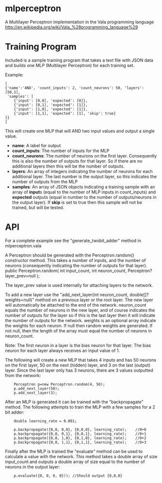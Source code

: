 # mlperceptron
A Multilayer Perceptron implementation in the Vala programming language
http://en.wikipedia.org/wiki/Vala_%28programming_language%29

# Training Program
Included is a sample training program that takes a text file with JSON data and builds one MLP (Multilayer Perceptron) for each training set.

Example:

	[
	{'name':'AND', 'count_inputs': 2, 'count_neurons': 50, 'layers': [50,1],
	 'samples': [
		{'input': [0,0], 'expected': [0]},
		{'input': [0,1], 'expected': [1]},
		{'input': [1,0], 'expected': [1]},
		{'input': [1,1], 'expected': [1], 'skip': true}
	]}
	]
		
This will create one MLP that will AND two input values and output a single value.

* **name**: A label for output
* **count_inputs**: The number of inputs for the MLP
* **count_neurons**: The number of neurons on the first layer.  Consequently this is also the number of outputs for that layer.  So if there are no additional layers then this will be the number of outputs.
* **layers**: An array of integers indicating the number of neurons for each additional layer.  The last number is the output layer, so this indicates the number of outputs from the MLP
* **samples**: An array of JSON objects indicating a training sample with an array of **input**s (equal to the number of MLP inputs in count_inputs) and **expected** outputs (equal in number to the number of outputs/neurons in the output layer).  If **skip** is set to true then this sample will not be trained, but will be tested.


# API
For a complete example see the "generate_twobit_adder" method in mlperceptron.vala

A Perceptron should be generated with the Perceptron.random() constructor method.  This takes a number of inputs, and the number of neurons (consequently indicating the number of outputs for that layer).
	public Perceptron.random(
		int input_count,
		int neuron_count,
		Perceptron? layer_prev=null
		);
						
The layer_prev value is used internally for attaching layers to the network.

To add a new layer use the "add_next_layer(int neuron_count, double[]? weights=null)" method on a previous layer or the root layer. The new layer will automatically be attached to the end of the network.  neuron_count equals the number of neurons in the new layer, and of course indicates the number of outputs for the layer so if this is the last layer then it will indicate the number of outputs for the network.  weights is an optional array indicate the weights for each neuron.  If null then random weights are generated.  If not null, then the length of the array must equal the number of neurons in neuron_count.

Note: The first neuron in a layer is the bias neuron for that layer.  The bias neuron for each layer always receives an input value of 1.

The following will create a new MLP that takes 4 inputs and has 50 neurons on the first layer, 50 on the next (hidden) layer, and 3 on the last (output) layer.  Since the last layer only has 3 neurons, there are 3 values outputted from the network:
		
		Perceptron p=new Perceptron.random(4, 50);
		p.add_next_layer(50);
		p.add_next_layer(3);
	
After an MLP is generated it can be trained with the "backpropagate" method.  The following attempts to train the MLP with a few samples for a 2 bit adder:

  		double learning_rate = 0.001;
		  
		p.backpropagate({0,0, 0,0}, {0,0,0}, learning_rate);	//0+0
		p.backpropagate({0,0, 0,1}, {0,0,1}, learning_rate);	//0+1
		p.backpropagate({0,0, 1,0}, {0,1,0}, learning_rate);	//0+2
		p.backpropagate({0,0, 1,1}, {0,1,1}, learning_rate);	//0+3

Finally after the MLP is trained the "evaluate" method can be used to calculate a value with the network.  This method takes a double array of size input_count and outputs a double array of size equal to the number of neurons in the output layer:
		
		p.evaluate({0, 0, 0, 0})); //Should output {0,0,0}


